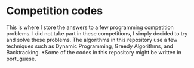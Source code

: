 # Competition codes
This is where I store the answers to a few programming competition problems. I did not take part in these competitions, I simply decided to try and solve these problems. The algorithms in this repository use a few techniques such as Dynamic Programming, Greedy Algorithms, and Backtracking.
*Some of the codes in this repository might be written in portuguese.
